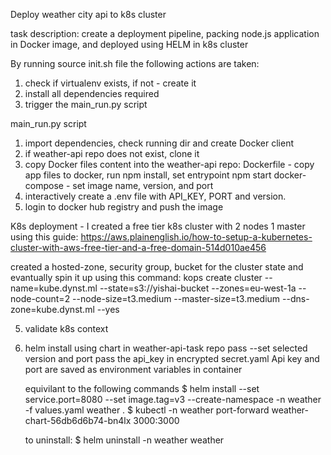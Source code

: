 Deploy weather city api to k8s cluster

task description:
create a deployment pipeline, packing node.js application in Docker image, and deployed using HELM in k8s cluster

By running source init.sh file the following actions are taken:
1) check if virtualenv exists, if not - create it
2) install all dependencies required 
3) trigger the main_run.py script

main_run.py script
1) import dependencies, check running dir and create Docker client 
2) if weather-api repo does not exist, clone it
3) copy Docker files content into the weather-api repo:
   Dockerfile - copy app files to docker, run npm install, set entrypoint npm start
   docker-compose - set image name, version, and port
4) interactively create a .env file with API_KEY, PORT and version.
5) login to docker hub registry and push the image

K8s deployment - I created a free tier k8s cluster with 2 nodes 1 master using this guide:
https://aws.plainenglish.io/how-to-setup-a-kubernetes-cluster-with-aws-free-tier-and-a-free-domain-514d010ae456

created a hosted-zone, security group, bucket for the cluster state
and evantually spin it up using this command:
kops create cluster --name=kube.dynst.ml --state=s3://yishai-bucket --zones=eu-west-1a --node-count=2 --node-size=t3.medium --master-size=t3.medium --dns-zone=kube.dynst.ml --yes

5) validate k8s context 
6) helm install using chart in weather-api-task repo
   pass --set selected version and port 
   pass the api_key in encrypted secret.yaml 
   Api key and port are saved as environment variables in container

   equivilant to the following commands
   $ helm install --set service.port=8080 --set image.tag=v3  --create-namespace  -n weather -f values.yaml weather .
   $ kubectl -n weather port-forward weather-chart-56db6d6b74-bn4lx 3000:3000

   to uninstall:
   $ helm uninstall -n weather weather 
